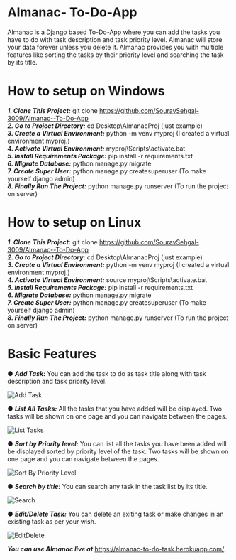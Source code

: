 # Almanac- To-Do-App
Almanac is a Django based To-Do-App  where you can add the tasks you have to do with task description and task priority level. Almanac will store your data forever unless you delete it. Almanac provides you with multiple features like sorting the tasks by their priority level and searching the task by its title. 

# How to setup on Windows
***1. Clone This Project:*** git clone https://github.com/SouravSehgal-3009/Almanac--To-Do-App   </br>
***2. Go to Project Directory:*** cd Desktop\AlmanacProj        (just example) </br>
***3. Create a Virtual Environment:*** python -m venv myproj        (I created a virtual environment myproj.)</br>
***4. Activate Virtual Environment:*** myproj\Scripts\activate.bat </br>
***5. Install Requirements Package:*** pip install -r requirements.txt </br>
***6. Migrate Database:*** python manage.py migrate </br>
***7. Create Super User:*** python manage.py createsuperuser (To make yourself django admin) </br>
***8. Finally Run The Project:*** python manage.py runserver (To run the project on server) </br>

# How to setup on Linux
***1. Clone This Project:*** git clone https://github.com/SouravSehgal-3009/Almanac--To-Do-App </br>
***2. Go to Project Directory:*** cd Desktop\AlmanacProj        (just example) </br>
***3. Create a Virtual Environment:*** python -m venv myproj        (I created a virtual environment myproj.) </br>
***4. Activate Virtual Environment:*** source myproj\Scripts\activate.bat </br>
***5. Install Requirements Package:*** pip install -r requirements.txt </br>
***6. Migrate Database:*** python manage.py migrate </br>
***7. Create Super User:*** python manage.py createsuperuser (To make yourself django admin) </br>
***8. Finally Run The Project:*** python manage.py runserver (To run the project on server) </br>
 
# Basic Features
● ***Add Task:*** You can add the task to do as task title along with task description and task priority level.

![Add Task](https://user-images.githubusercontent.com/60173032/117720845-c92d5b80-b1fc-11eb-94ce-9dac0e55fe7a.jpg)

● ***List All Tasks:*** All the tasks that you have added will be displayed. Two tasks will be shown on one page and you can navigate between the pages.

![List Tasks](https://user-images.githubusercontent.com/60173032/117721409-71dbbb00-b1fd-11eb-8009-b591107d5a9d.jpg)

● ***Sort by Priority level:*** You can list all the tasks you have been added will be displayed sorted by priority level of the task. Two tasks will be shown on one page and you can navigate between the pages.

![Sort By Priority Level](https://user-images.githubusercontent.com/60173032/117721799-eca4d600-b1fd-11eb-89bf-bf6d9337e6fe.jpg)

● ***Search by title:*** You can search any task in the task list by its title.

![Search](https://user-images.githubusercontent.com/60173032/117721894-0d6d2b80-b1fe-11eb-82ed-4cb304260b0d.jpg)

● ***Edit/Delete Task:*** You can delete an exiting task or make changes in an existing task as per your wish.

![EditDelete](https://user-images.githubusercontent.com/60173032/117722140-558c4e00-b1fe-11eb-8aae-25a62fdc523e.jpg)

***You can use Almanac live at*** https://almanac-to-do-task.herokuapp.com/




